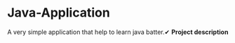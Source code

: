 # Java-Application
A very simple application that help to learn java batter.✔
**Project description**

